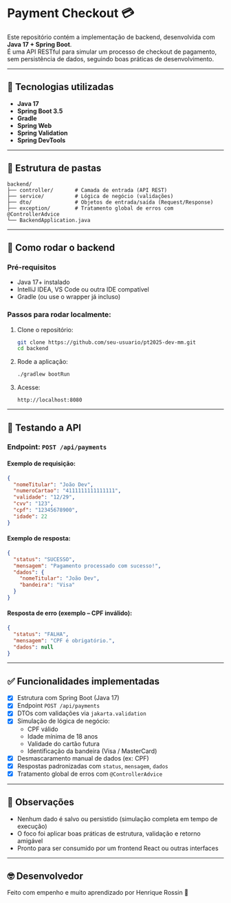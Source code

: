 # Payment Checkout 💳

Este repositório contém a implementação de backend, desenvolvida com **Java 17 + Spring Boot**.  
É uma API RESTful para simular um processo de checkout de pagamento, sem persistência de dados, seguindo boas práticas de desenvolvimento.

---

## 🚀 Tecnologias utilizadas

- **Java 17**
- **Spring Boot 3.5**
- **Gradle**
- **Spring Web**
- **Spring Validation**
- **Spring DevTools**

---

## 📁 Estrutura de pastas

```
backend/
├── controller/       # Camada de entrada (API REST)
├── service/          # Lógica de negócio (validações)
├── dto/              # Objetos de entrada/saída (Request/Response)
├── exception/        # Tratamento global de erros com @ControllerAdvice
└── BackendApplication.java
```

---

## 🔌 Como rodar o backend

### Pré-requisitos

- Java 17+ instalado
- IntelliJ IDEA, VS Code ou outra IDE compatível
- Gradle (ou use o wrapper já incluso)

### Passos para rodar localmente:

1. Clone o repositório:
   ```bash
   git clone https://github.com/seu-usuario/pt2025-dev-mm.git
   cd backend
   ```

2. Rode a aplicação:
   ```bash
   ./gradlew bootRun
   ```

3. Acesse:
   ```
   http://localhost:8080
   ```

---

## 🧪 Testando a API

### Endpoint: `POST /api/payments`

#### Exemplo de requisição:

```json
{
  "nomeTitular": "João Dev",
  "numeroCartao": "4111111111111111",
  "validade": "12/29",
  "cvv": "123",
  "cpf": "12345678900",
  "idade": 22
}
```

#### Exemplo de resposta:

```json
{
  "status": "SUCESSO",
  "mensagem": "Pagamento processado com sucesso!",
  "dados": {
    "nomeTitular": "João Dev",
    "bandeira": "Visa"
  }
}
```

#### Resposta de erro (exemplo – CPF inválido):

```json
{
  "status": "FALHA",
  "mensagem": "CPF é obrigatório.",
  "dados": null
}
```

---

## ✅ Funcionalidades implementadas

- [x] Estrutura com Spring Boot (Java 17)
- [x] Endpoint `POST /api/payments`
- [x] DTOs com validações via `jakarta.validation`
- [x] Simulação de lógica de negócio:
  - CPF válido
  - Idade mínima de 18 anos
  - Validade do cartão futura
  - Identificação da bandeira (Visa / MasterCard)
- [x] Desmascaramento manual de dados (ex: CPF)
- [x] Respostas padronizadas com `status`, `mensagem`, `dados`
- [x] Tratamento global de erros com `@ControllerAdvice`

---

## 📌 Observações

- Nenhum dado é salvo ou persistido (simulação completa em tempo de execução)
- O foco foi aplicar boas práticas de estrutura, validação e retorno amigável
- Pronto para ser consumido por um frontend React ou outras interfaces

---

## 🤓 Desenvolvedor

Feito com empenho e muito aprendizado por Henrique Rossin 🚀
